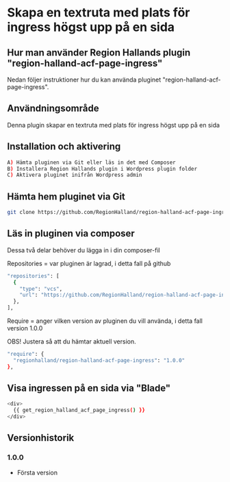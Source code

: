 # Skapa en textruta med plats för ingress högst upp på en sida

## Hur man använder Region Hallands plugin "region-halland-acf-page-ingress"

Nedan följer instruktioner hur du kan använda pluginet "region-halland-acf-page-ingress".


## Användningsområde

Denna plugin skapar en textruta med plats för ingress högst upp på en sida


## Installation och aktivering

```sh
A) Hämta pluginen via Git eller läs in det med Composer
B) Installera Region Hallands plugin i Wordpress plugin folder
C) Aktivera pluginet inifrån Wordpress admin
```


## Hämta hem pluginet via Git

```sh
git clone https://github.com/RegionHalland/region-halland-acf-page-ingress.git
```


## Läs in pluginen via composer

Dessa två delar behöver du lägga in i din composer-fil

Repositories = var pluginen är lagrad, i detta fall på github

```sh
"repositories": [
  {
    "type": "vcs",
    "url": "https://github.com/RegionHalland/region-halland-acf-page-ingress.git"
  },
],
```
Require = anger vilken version av pluginen du vill använda, i detta fall version 1.0.0

OBS! Justera så att du hämtar aktuell version.

```sh
"require": {
  "regionhalland/region-halland-acf-page-ingress": "1.0.0"
},
```


## Visa ingressen på en sida via "Blade"

```sh
<div>
  {{ get_region_halland_acf_page_ingress() }}
</div>
```


## Versionhistorik

### 1.0.0
- Första version